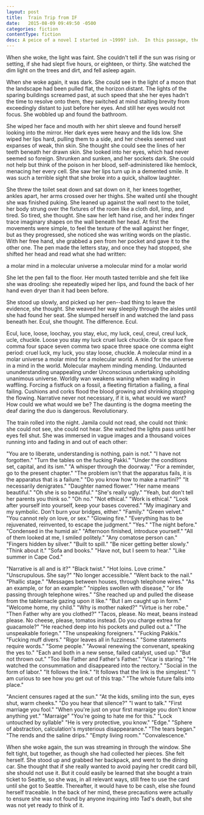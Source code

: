 ```yaml
---
layout: post
title:  Train Trip from IF
date:   2015-08-09 09:49:50 -0500
categories: fiction
contentType: fiction
desc: A peice of a novel I started in ~1999? ish.  In this passage, the character is on a cross country train trip after making some big decisions, and acting on what she believes is right, which involved murdering someone.
---
```


When she woke, the light was faint.  She couldn't tell if the sun was rising or setting, if she had slept five hours, or eighteen, or thirty.  She watched the dim light on the trees and dirt, and fell asleep again.

When she woke again, it was dark.  She could see in the light of a moon that the landscape had been pulled flat, the horizon distant.  The lights of the sparing buildings screamed past, at such speed that she her eyes hadn't the time to resolve onto them, they switched at mind stalting brevity from exceedingly distant to just before her eyes.  And still her eyes would not focus.  She wobbled up and found the bathroom.

She wiped her face and mouth with her shirt sleeve and found herself looking into the mirror.  Her dark eyes were heavy and the lids low.  She wiped her lips hard, pulling them to a side, and her cheeks seemed vast expanses of weak, thin skin.  She thought she could see the lines of her teeth beneath her drawn skin.  She looked into her eyes, which had never seemed so foreign.  Shrunken and sunken, and her sockets dark.  She could not help but think of the poison in her blood, self-administered like hemlock, menacing her every cell.  She saw her lips turn up in a demented smile.  It was such a terrible sight that she broke into a quick, shallow laughter.  

She threw the toilet seat down and sat down on it, her knees together, ankles apart, her arms crossed over her thighs.  She waited until she thought she was finished puking.  She leaned up against the wall next to the toilet, her body strung over the fixtures of the room like a cloth doll, limp, and tired.  So tired, she thought.  She saw her left hand rise, and her index finger trace imaginary shapes on the wall beneath her head.  At first the movements were simple, to feel the texture of the wall against her finger, but as they progressed, she noticed she was writing words on the plastic.  With her free hand, she grabbed a pen from her pocket and gave it to the other one.  The pen made the letters stay, and once they had stopped, she shifted her head and read what she had written:

a molar mind in a molecular universe a molecular mind for a molar world

She let the pen fall to the floor.  Her mouth tasted terrible and she felt like she was drooling: she repeatedly wiped her lips, and found the back of her hand even dryer than it had been before.

She stood up slowly, and picked up her pen--bad thing to leave the evidence, she thought.  She weaved her way sleepily through the aisles until she had found her seat.  She slumped herself in and watched the land pass beneath her.  Ecul, she thought.  The difference.  Ecul.

Ecul, luce, loose, loochay, you stay, eluc, my luck, ceul, creul, creul luck, ucle, chuckle.  Loose you stay my luck cruel luck chuckle.  Or six space five comma four space seven comma two space three space one comma eight period: cruel luck, my luck, you stay loose, chuckle.  A molecular mind in a molar universe a molar mind for a molecular world.  A mind for the universe in a mind in the world.  Molecular mayhem minding mending.  Undaunted ununderstanding unappealing under Unconscious undertaking upholding unanimous universe.  Worldly wan weakens waning when wading in waffling.  Forcing a fistfuck on a fossil, a fleeting flirtation a flailing, a final failing.  Cushions and corks flood the blood growing and shrinking stopping the flowing.  Narrative never not necessary, if it is, what would we want?  How could we what would we be?  The daunting is the dogma meeting the deaf daring the duo is dangerous.  Revolutionary.

The train rolled into the night.  Jamila could not read, she could not think: she could not see, she could not hear.  She watched the lights pass until her eyes fell shut.  She was immersed in vague images and a thousand voices running into and fading in and out of each other:

"You are to liberate, understanding is nothing, pain is not."  "I have not forgotten."  "Turn the tables on the fucking Pakki."  "Under the conditions set, capital, and its ism."  "A whisper through the doorway."  "For a reminder, go to the present chapter."  "The problem isn't that the apparatus fails, it is the apparatus that is a failure."  "Do you know how to make a martini?"  "It necessarily denigrates."  "Daughter named flower."  "Her name means beautiful."  "Oh she is so beautiful."  "She's really ugly."  "Yeah, but don't tell her parents you think so."  "Oh no."  "Not ethical."  "Work is ethical."  "Look after yourself into yourself, keep your bases covered."  "My imaginary and my symbolic.  Don't burn your bridges, either."  "Family."  "Green velvet."  "You cannot rely on love, or sex."  "Glowing fire."  "Everything has to be rejuvenated, reinvented, to escape the judgment."  "Yes."  "The night before."  "Condensed in the humid air."  "Afternoon finished, introduce yourself."  "All of them looked at me, I smiled politely."  "Any comatose person can."  "Fingers hidden by silver."  "Built to spill."  "Be nicer getting better slowly."  "Think about it."  "Sofa and books."  "Have not, but I seem to hear."  "Like summer in Cape Cod."

"Narrative is all and is it?"  "Black twist."  "Hot loins.  Love crime."  "Unscrupulous.  She say?"  "No longer accessible."  "Went back to the nail."  "Phallic stage."  "Messages between houses, through telephone wires."  "As an example, or for an example:"  "nipples swollen with disease," "or life passing through telephone wires."  "She reached up and pulled the disease from the tablernacle gazing upon it like."  "But I am caught up in form."  "Welcome home, my child."  "Why is mother naked?"  "Virtue is her robe."  "Then Father why are you clothed?"  "Tacos, please.  No meat, beans instead please.  No cheese, please, tomatos instead.  Do you charge extrea for guacamole?"  "He reached deep into his pockets and pulled out a."  "The unspeakable foriegn."  "The unspeaking foreigners."  "Fucking Pakkis."  "Fucking muff divers."  "Rigor leaves all in fuzziness."  "Some statements require words."  "Some people."  "Avowal renewing the convenant, speaking the yes to."  "Each and both in a new sense, failed catalyst, used up."  "But not thrown out."  "Too like Father and Father's Father."  "Vicar is staring."  "He watched the consummation and disappeared into the rectory."  "Social in the form of labor."  "It follows the link."  "It follows that the link is the simplest."  "I am curious to see how you get out of this trap."  "The whole future falls into place."

"Ancient censures raged at the sun."  "At the kids, smiling into the sun, eyes shut, warm cheeks."  "Do you hear that silence?"  "I want to talk."  "First marriage you fool."  "When you're just on your first marraige you don't know anything yet."  "Marraige"  "You're going to hate me for this."  "Lock untouched by syllable"  "He is very protective, you know."  "Edge."  "Sphere of abstraction, calculation's mysterious disappearance."  "The tears began."  "The rends and the saline drips."  "Empty living room."  "Convalescence."

When she woke again, the sun was streaming in through the window.  She felt tight, but together, as though she had collected her pieces.  She felt herself.  She stood up and grabbed her backpack, and went to the dining car.  She thought that if she really wanted to avoid paying her credit card bill, she should not use it.  But it could easily be learned that she bought a train ticket to Seattle, so she was, in all relevant ways, still free to use the card until she got to Seattle.  Thereafter, it would have to be cash, else she found herself traceable.  In the back of her mind, these precautions were actually to ensure she was not found by anyone inquiring into Tad's death, but she was not yet ready to think of it.

